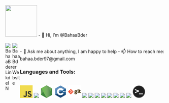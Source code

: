 <img src="https://user-images.githubusercontent.com/82746761/143905012-014f1374-6416-4089-8b2b-09a3ac2e916e.gif" width="100" height="100"/>
- 👋 Hi, I’m @BahaaBder <br/><br/>
      <a href="https://www.linkedin.com/in/bahaa-bder-7683a8207/" >
        <img align="left" alt="BahaaBder LinkdeIN" width="22px" src="https://cdn.jsdelivr.net/npm/simple-icons@v3/icons/linkedin.svg" />
      </a>
      <a href="https://bahaa-bder-website.herokuapp.com/">
        <img align="left" alt="BahaaBder Website" width="24px" src="https://image.pngaaa.com/400/486400-middle.png" />
      </a>
      <br />
- 💬 Ask me about anything, I am happy to help 
- 📫 How to reach me: bahaa.bder97@gmail.com 

<h3>Languages and Tools:</h3> <br/>
<code><img height="40" src="https://raw.githubusercontent.com/github/explore/80688e429a7d4ef2fca1e82350fe8e3517d3494d/topics/javascript/javascript.png"></code>
<code><img height="40" src="https://upload.wikimedia.org/wikipedia/commons/thumb/1/10/CSS3_and_HTML5_logos_and_wordmarks.svg/791px-CSS3_and_HTML5_logos_and_wordmarks.svg.png"></code>
<code><img height="40" src="https://raw.githubusercontent.com/github/explore/80688e429a7d4ef2fca1e82350fe8e3517d3494d/topics/nodejs/nodejs.png"></code>
<code><img height="40" src="https://raw.githubusercontent.com/github/explore/80688e429a7d4ef2fca1e82350fe8e3517d3494d/topics/cpp/cpp.png"></code>
<code><img height="40" src="https://raw.githubusercontent.com/github/explore/80688e429a7d4ef2fca1e82350fe8e3517d3494d/topics/git/git.png"></code>
<code><img height="40" src="https://cdn.freelogovectors.net/wp-content/uploads/2018/12/react-logo.png"></code>
<code><img height="40" src="https://miro.medium.com/max/13494/1*X0TrU4AqW_u8x_GpgEGhGg.png"></code>
<code><img height="40" src="https://logoeps.com/wp-content/uploads/2013/03/java-eps-vector-logo.png"></code>
<code><img height="40" src="https://cdn.freebiesupply.com/logos/large/2x/mobx-logo-svg-vector.svg"></code>
<code><img height="40" src="https://miro.medium.com/max/701/1*j8DELPVuI_w8045sxmHQsA.png"></code>
<code><img height="40" src="https://miro.medium.com/max/2000/1*t9d16DIcJg_-dEg0X_qTWg.png"></code>
<code><img height="40" src="https://upload.wikimedia.org/wikipedia/commons/thumb/9/93/MongoDB_Logo.svg/2560px-MongoDB_Logo.svg.png"></code>
<code><img height="40" src="https://www.techaltum.com/img/sql.jpg"></code>
<code><img height="40" src="https://raw.githubusercontent.com/github/explore/80688e429a7d4ef2fca1e82350fe8e3517d3494d/topics/terminal/terminal.png"></code>



